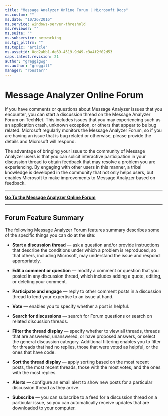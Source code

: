 ```yaml
---
title: "Message Analyzer Online Forum | Microsoft Docs"
ms.custom: ""
ms.date: "10/26/2016"
ms.service: windows-server-threshold
ms.reviewer: ""
ms.suite: ""
ms.subservice: networking
ms.tgt_pltfrm: ""
ms.topic: "article"
ms.assetid: 8cd2abb1-de69-4519-9d49-c3a4f2f02d53
caps.latest.revision: 21
author: "greggigwg"
ms.author: "greggill"
manager: "ronstarr"
---
```


# Message Analyzer Online Forum

If you have comments or questions about Message Analyzer issues that you encounter, you can start a discussion thread on the Message Analyzer Forum on TechNet. This includes issues that you may experiencing such as an application crash, unknown exception, or others that appear to be bug related. Microsoft regularly monitors the Message Analyzer Forum, so if you are having an issue that is bug related or otherwise, please provide the details and Microsoft will respond.  
  
 The advantage of bringing your issue to the community of Message Analyzer users is that you can solicit interactive participation in your discussion thread to obtain feedback that may resolve a problem you are experiencing. By engaging with other users in this manner, a tribal knowledge is developed in the community that not only helps users, but enables Microsoft to make improvements to Message Analyzer based on feedback.  
  
---  
  
 **[Go To the Message Analyzer Online Forum](https://go.microsoft.com/fwlink/?LinkId=523826)**    

---  
  
## Forum Feature Summary  

 The following Message Analyzer Forum features summary describes some of the specific things you can do at the site:  
  
-   **Start a discussion thread** — ask a question and/or provide instructions that describe the conditions under which a problem is reproduced, so that others, including Microsoft, may understand the issue and respond appropriately.  
  
-   **Edit a comment or question** — modify a comment or question that you posted in any discussion thread, which includes adding a quote, editing, or deleting your comment.  
  
-   **Participate and engage** — reply to other comment posts in a discussion thread to lend your expertise to an issue at hand.  
  
-   **Vote** — enables you to specify whether a post is helpful.  
  
-   **Search for discussions** — search for Forum questions or search on related discussion threads.  
  
-   **Filter the thread display** — specify whether to view all threads, threads that are answered, unanswered, or have proposed answers, or select the general discussion category. Additional filtering enables you to filter for threads that had no replies, those that were voted as helpful, or the ones that have code.  
  
-   **Sort the thread display** — apply sorting based on the most recent posts, the most recent threads, those with the most votes, and the ones with the most replies.  
  
-   **Alerts** — configure an email alert to show new posts for a particular discussion thread as they arrive.  
  
-   **Subscribe** — you can subscribe to a feed for a discussion thread on a particular issue, so you can automatically receive updates that are downloaded to your computer.